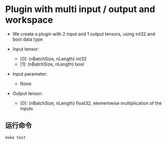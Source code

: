 # Plugin with multi input / output and workspace

+ We create a plugin with 2 input and 1 output tensors, using int32 and bool data type

+ Input tensor:
  + [0]: (nBatchSize, nLength)                    int32
  + [1]: (nBatchSize, nLength)                    bool
+ Input parameter:
  + None
+ Output tensor:
  + [0]: (nBatchSize, nLength)        float32, elementwise multiplication of the inputs

## 运行命令  

```shell
make test
```
